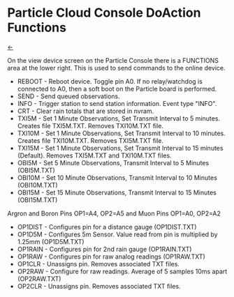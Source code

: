 # Particle Cloud Console DoAction Functions
[←](../README.md)<BR>

On the view device screen on the Particle Console there is a FUNCTIONS area at the lower right. This is used to send commands to the online device.

* REBOOT - Reboot device. Toggle pin A0. If no relay/watchdog is connected to A0, then a soft boot on the Particle board is performed.
* SEND - Send queued observations.
* INFO - Trigger station to send station information. Event type "INFO".
* CRT - Clear rain totals that are stored in nvram.
* TXI5M - Set 1 Minute Observations, Set Transmit Interval to 5 minutes. Creates file TXI5M.TXT. Removes TXI10M.TXT file.
* TXI10M - Set 1 Minute Observations, Set Transmit Interval to 10 minutes. Creates file TXI10M.TXT. Removes TXI5M.TXT file.
* TXI15M - Set 1 Minute Observations, Set Transmit Interval to 15 minutes (Default). Removes TXI5M.TXT and TXI10M.TXT files.
* OBI5M - Set 5 Minute Observations, Transmit Interval to 5 Minutes (OBI5M.TXT)
* OBI10M - Set 10 Minute Observations, Transmit Interval to 10 Minutes (OBI10M.TXT)
* OBI15M - Set 15 Minute Observations, Transmit Interval to 15 Minutes (OBI15M.TXT)

Argron and Boron Pins OP1=A4, OP2=A5 and Muon Pins OP1=A0, OP2=A2
* OP1DIST - Configures pin for a distance gauge (OP1DIST.TXT)
* OP1D5M - Configures 5m Sensor. Value read from pin is multiplied by 1.25mm (OP1D5M.TXT)
* OP1RAIN - Configures pin for 2nd rain gauge (OP1RAIN.TXT)
* OP1RAW - Configures pin for raw analog readings (OP1RAW.TXT)
* OP1CLR - Unassigns pin. Removes associated TXT files.
* OP2RAW - Configure for raw readings. Average of 5 samples 10ms apart (OP2RAW.TXT)
* OP2CLR - Unassigns pin. Removes associated TXT files.